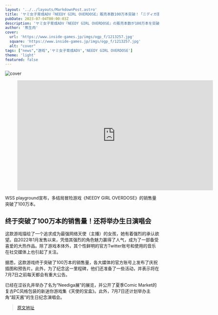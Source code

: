 ```yaml
---
layout: '../../layouts/MarkdownPost.astro'
title: 'ヤミ女子育成ADV『NEEDY GIRL OVERDOSE』販売本数100万本突破！「ニディガ展」開催などイベント多数予定―夏コミ用グッズ「てんしのたからばこ」も発表'
pubDate: 2023-07-04T00:00:03Z
description: 'ヤミ女子育成ADV『NEEDY GIRL OVERDOSE』の販売本数が100万本を突破しました。また、「ニディガ展」の開催や夏コミ用グッズ「てんしのたからばこ」の発表など、多数のイベントが予定されています。'
author: '焦生肉'
cover:
  url: 'https://www.inside-games.jp/imgs/ogp_f/1213257.jpg'
  square: 'https://www.inside-games.jp/imgs/ogp_f/1213257.jpg'
  alt: "cover"
tags: ["news","游戏",'ヤミ女子育成ADV','NEEDY GIRL OVERDOSE']
theme: 'light'
featured: false
---
```


![cover](https://www.inside-games.jp/imgs/ogp_f/1213257.jpg)

<figure class="ctms-editor-youtube"><iframe src="https://www.youtube.com/embed/6muGSxM7zyE?rel=0" width="640" height="360" max-width="100%" frameborder="0" allow="accelerometer; autoplay; encrypted-media; gyroscope; picture-in-picture" allowfullscreen=""></iframe></figure>

WSS playground宣布，多结局冒险游戏《NEEDY GIRL OVERDOSE》的销售量突破了100万本。

## 终于突破了100万本的销售量！还将举办生日演唱会

这款游戏描绘了一个追求成为最强网络天使（主播）的女孩，她有着强烈的承认欲望。自2022年1月发售以来，凭借其强烈的角色魅力赢得了人气，成为了一部备受喜爱的大热作品。除了游戏本体外，其个性鲜明的官方Twitter账号和使用的音乐在社交媒体上也引起了关注。

据悉，这款游戏终于突破了100万本的销售量，各大媒体的官方账号上发布了庆祝插图和预告片。此外，为了纪念这一里程碑，他们还准备了一些活动，并表示将在7月7日之前每天都会有重大公告。

<figure class="ctms-editor-twitter"><blockquote class="twitter-tweet" data-conversation=""><a href="https://twitter.com/x_angelkawaii_x/status/1675495754503430144"></a></blockquote><script async="" charset="utf-8" src="https://platform.twitter.com/widgets.js"></script></figure>
<figure class="ctms-editor-twitter"><blockquote class="twitter-tweet" data-conversation=""><a href="https://twitter.com/x_angelkawaii_x/status/1675102853868953600"></a></blockquote><script async="" charset="utf-8" src="https://platform.twitter.com/widgets.js"></script></figure>

已经在涩谷丸井举办了名为“Neediga展”的展览，并公开了夏季Comic Market的复古PC风格包装的新迷你游戏集《天使的宝盒》。此外，7月7日还计划举办主角“超天酱”的生日纪念演唱会。

>[原文地址](https://www.inside-games.jp/article/2023/07/04/146976.html)  